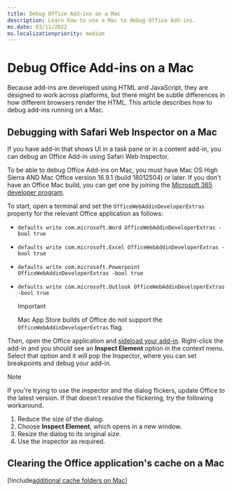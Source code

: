```yaml
---
title: Debug Office Add-ins on a Mac
description: Learn how to use a Mac to debug Office Add-ins.
ms.date: 03/11/2022
ms.localizationpriority: medium
---
```


# Debug Office Add-ins on a Mac

Because add-ins are developed using HTML and JavaScript, they are designed to work across platforms, but there might be subtle differences in how different browsers render the HTML. This article describes how to debug add-ins running on a Mac.

## Debugging with Safari Web Inspector on a Mac

If you have add-in that shows UI in a task pane or in a content add-in, you can debug an Office Add-in using Safari Web Inspector.

To be able to debug Office Add-ins on Mac, you must have Mac OS High Sierra AND Mac Office version 16.9.1 (build 18012504) or later. If you don't have an Office Mac build, you can get one by joining the [Microsoft 365 developer program](https://developer.microsoft.com/office/dev-program).

To start, open a terminal and set the `OfficeWebAddinDeveloperExtras` property for the relevant Office application as follows:

- `defaults write com.microsoft.Word OfficeWebAddinDeveloperExtras -bool true`

- `defaults write com.microsoft.Excel OfficeWebAddinDeveloperExtras -bool true`

- `defaults write com.microsoft.Powerpoint OfficeWebAddinDeveloperExtras -bool true`

- `defaults write com.microsoft.Outlook OfficeWebAddinDeveloperExtras -bool true`

    > [!IMPORTANT]
    > Mac App Store builds of Office do not support the `OfficeWebAddinDeveloperExtras` flag.

Then, open the Office application and [sideload your add-in](sideload-an-office-add-in-on-ipad-and-mac.md). Right-click the add-in and you should see an **Inspect Element** option in the context menu. Select that option and it will pop the Inspector, where you can set breakpoints and debug your add-in.

> [!NOTE]
> If you're trying to use the inspector and the dialog flickers, update Office to the latest version. If that doesn't resolve the flickering, try the following workaround.
>
> 1. Reduce the size of the dialog.
> 1. Choose **Inspect Element**, which opens in a new window.
> 1. Resize the dialog to its original size.
> 1. Use the inspector as required.

## Clearing the Office application's cache on a Mac

[!include[additional cache folders on Mac](../includes/mac-cache-folders.md)]
